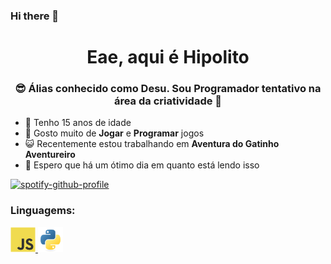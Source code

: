 ### Hi there 👋

<h1 align="center">Eae, aqui é Hipolito</h1>
<h3 align="center">😎 Álias conhecido como Desu. Sou Programador tentativo na área da criatividade 🧠</h3>

- 🧐 Tenho 15 anos de idade
- 👾 Gosto muito de **Jogar** e **Programar** jogos
- 😺 Recentemente estou trabalhando em **Aventura do Gatinho Aventureiro**
- 🎇 Espero que há um ótimo dia em quanto está lendo isso

[![spotify-github-profile](https://spotify-github-profile.vercel.app/api/view?uid=31wgpty744qu5dhi7n7e6vsfoijq&cover_image=false&theme=default&show_offline=true&background_color=28383e&interchange=true&bar_color=d1fcff&bar_color_cover=false)](https://github.com/kittinan/spotify-github-profile)

<h3 align="left">Linguagems:</h3>
<p align="left"> <a href="https://developer.mozilla.org/en-US/docs/Web/JavaScript" target="_blank" rel="noreferrer"> <img src="https://raw.githubusercontent.com/devicons/devicon/master/icons/javascript/javascript-original.svg" alt="javascript" width="40" height="40"/> </a> <a href="https://www.python.org" target="_blank" rel="noreferrer"> <img src="https://raw.githubusercontent.com/devicons/devicon/master/icons/python/python-original.svg" alt="python" width="40" height="40"/> </a> </p>
<!--
e
-->
